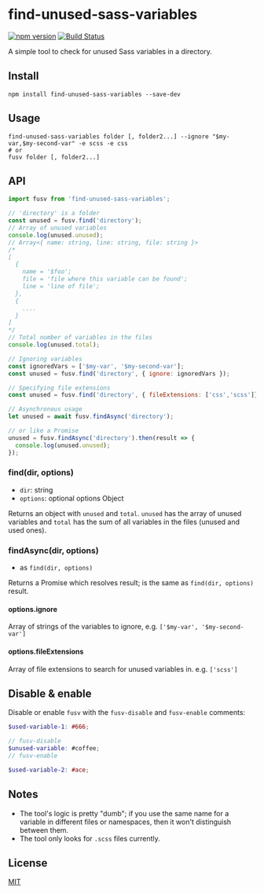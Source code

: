# find-unused-sass-variables

[![npm version](https://img.shields.io/npm/v/find-unused-sass-variables?logo=npm&logoColor=fff)](https://www.npmjs.com/package/find-unused-sass-variables)
[![Build Status](https://img.shields.io/github/actions/workflow/status/XhmikosR/find-unused-sass-variables/test.yml?branch=main&label=CI&logo=github)](https://github.com/XhmikosR/find-unused-sass-variables/actions/workflows/test.yml?query=branch%3Amain)

A simple tool to check for unused Sass variables in a directory.

## Install

```shell
npm install find-unused-sass-variables --save-dev
```

## Usage

```shell
find-unused-sass-variables folder [, folder2...] --ignore "$my-var,$my-second-var" -e scss -e css
# or
fusv folder [, folder2...]
```

## API

```js
import fusv from 'find-unused-sass-variables';

// 'directory' is a folder
const unused = fusv.find('directory');
// Array of unused variables
console.log(unused.unused);
// Array<{ name: string, line: string, file: string }>
/*
[
  {
    name = '$foo';
    file = 'file where this variable can be found';
    line = 'line of file';
  },
  {
    ....
  }
]
*/
// Total number of variables in the files
console.log(unused.total);
```

```js
// Ignoring variables
const ignoredVars = ['$my-var', '$my-second-var'];
const unused = fusv.find('directory', { ignore: ignoredVars });
```

```js
// Specifying file extensions
const unused = fusv.find('directory', { fileExtensions: ['css','scss']});
```

```js
// Asynchronous usage
let unused = await fusv.findAsync('directory');

// or like a Promise
unused = fusv.findAsync('directory').then(result => {
  console.log(unused.unused);
});
```

### find(dir, options)

* `dir`: string
* `options`: optional options Object

Returns an object with `unused` and `total`. `unused` has the array of unused variables and `total` has the sum of all variables in the files (unused and used ones).

### findAsync(dir, options)

* as `find(dir, options)`

Returns a Promise which resolves result; is the same as `find(dir, options)` result.


#### options.ignore

Array of strings of the variables to ignore, e.g. `['$my-var', '$my-second-var']`

#### options.fileExtensions

Array of file extensions to search for unused variables in. e.g. `['scss']`

## Disable & enable

Disable or enable `fusv` with the `fusv-disable` and `fusv-enable` comments:

```scss
$used-variable-1: #666;

// fusv-disable
$unused-variable: #coffee;
// fusv-enable

$used-variable-2: #ace;
```

## Notes

* The tool's logic is pretty "dumb"; if you use the same name for a variable in different files or namespaces,
  then it won't distinguish between them.
* The tool only looks for `.scss` files currently.

## License

[MIT](LICENSE)
